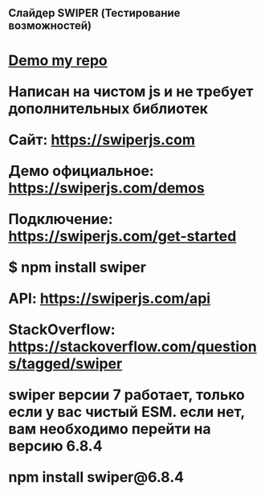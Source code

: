 <h2>Слайдер SWIPER (Тестирование возможностей)</h2>

<h1><a href="https://aleccross.github.io/slider-swiper/" target="_blank" rel="noopener noreferrer">Demo my repo</a>
  
<p>Написан на чистом js и не требует дополнительных библиотек

<p>Сайт: <a href="https://swiperjs.com">https://swiperjs.com</a>
<p>Демо официальное: <a href="https://swiperjs.com/demos">https://swiperjs.com/demos</a>
<p>Подключение: <a href="https://swiperjs.com/get-started">https://swiperjs.com/get-started</a>
<p>$ npm install swiper
<p>API: <a href="https://swiperjs.com/api">https://swiperjs.com/api</a>
<p>StackOverflow: <a href="https://stackoverflow.com/questions/tagged/swiper">https://stackoverflow.com/questions/tagged/swiper</a>
  
<p>swiper версии 7 работает, только если у вас чистый ESM. если нет, вам необходимо перейти на версию 6.8.4
<p>npm install swiper@6.8.4

